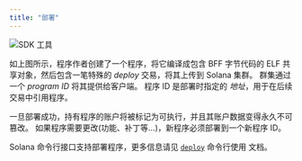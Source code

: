 ```yaml
---
title: "部署"
---
```


![SDK 工具](/img/sdk-tools.svg)

如上图所示，程序作者创建了一个程序，将它编译成包含 BFF 字节代码的 ELF 共享对象，然后包含一笔特殊的 _deploy_ 交易，将其上传到 Solana 集群。 群集通过一个 _program ID_ 将其提供给客户端。 程序 ID 是部署时指定的 _地址_，用于在后续交易中引用程序。

一旦部署成功，持有程序的账户将被标记为可执行，并且其账户数据变得永久不可篡改。  如果程序需要更改(功能、补丁等...)，新程序必须部署到一个新程序 ID。

Solana 命令行接口支持部署程序，更多信息请见 [`deploy`](cli/usage.md#deploy-program) 命令行使用 文档。

